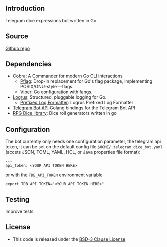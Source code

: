 
## Introduction
Telegram dice expressions bot written in Go

## Source
[Github repo](https://github.com/pconcepcion/telegram_dice_bot.git)

## Dependencies

* [Cobra](https://github.com/spf13/cobra): A Commander for modern Go CLI interactions
  * [Pflag](https://github.com/spf13/pflag): Drop-in replacement for Go's flag package, implementing POSIX/GNU-style --flags.
  * [Viper](https://github.com/spf13/viper): Go configuration with fangs.
* [Logrus](https://github.com/Sirupsen/logrus): Structured, pluggable logging for Go.
  * [Prefixed Log Formatter](github.com/x-cray/logrus-prefixed-formatter): Logrus Prefixed Log Formatter
* [Telegram Bot API](https://github.com/go-telegram-bot-api/telegram-bot-api/):Golang bindings for the Telegram Bot API
* [RPG Dice library](http://pconcepcion.github.io/dice/): Dice roll generators written in go

## Configuration 

The bot currently only needs one configuration parameter, the telegram api token, it can be set on the default config file  `$HOME/.telegram_dice_bot.yaml` (accets JSON, TOML, YAML, HCL, or Java properties file format): 

    --- 
    api_token: <YOUR API TOKEN HERE> 

or with the `TDB_API_TOKEN` environment variable

    export TDB_API_TOKEN="<YOUR API TOKEN HERE>"
 
## Testing
Improve tests

## License
* This code is released under the [BSD-3 Clause License](http://opensource.org/licenses/BSD-3-Clause)

